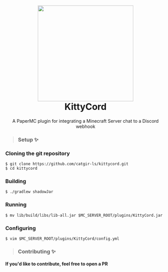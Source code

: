 <div align="center">
    <h1><img src="https://i.imgur.com/eId0hE3.png" width="300px"><br />KittyCord</h1>
    <p>A PaperMC plugin for integrating a Minecraft Server chat to a Discord webhook</p>
</div>

> ### Setup ✨
### Cloning the git repository
```
$ git clone https://github.com/catgir-ls/kittycord.git
$ cd kittycord
```
### Building 
```
$ ./gradlew shadowJar
```
### Running
```
$ mv lib/build/libs/lib-all.jar $MC_SERVER_ROOT/plugins/KittyCord.jar
```
### Configuring
```
$ vim $MC_SERVER_ROOT/plugins/KittyCord/config.yml
```

> ### Contributing ✨
#### If you'd like to contribute, feel free to open a PR
